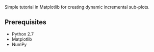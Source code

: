Simple tutorial in Matplotlib for creating dynamic incremental sub-plots.


Prerequisites
--------------

- Python 2.7
- Matplotlib
- NumPy
